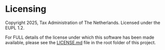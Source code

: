 Licensing
=========

Copyright 2025, Tax Administration of The Netherlands.
Licensed under the EUPL 1.2.

For FULL details of the license under which this software has been made available,
please see the [LICENSE.md](./LICENSE.md) file in the root folder of this project.
